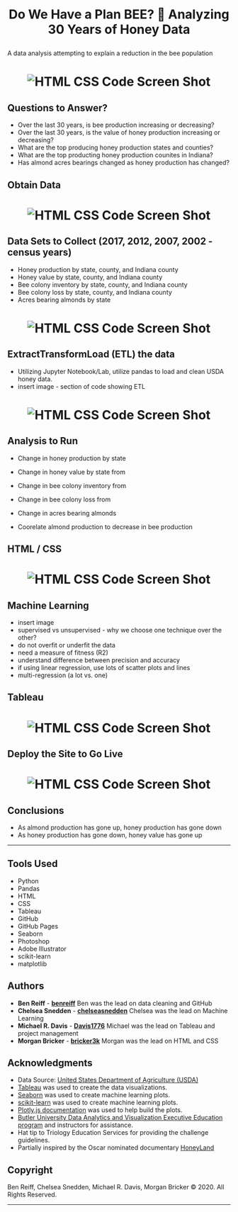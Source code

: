 # <p align="center">Do We Have a Plan BEE? :bee: Analyzing 30 Years of Honey Data</p>

A data analysis attempting to explain a reduction in the bee population

# <p align="center"> ![HTML CSS Code Screen Shot](images/website_screen_shot.jpeg) </p>

## Questions to Answer?
* Over the last 30 years, is bee production increasing or decreasing?
* Over the last 30 years, is the value of honey production increasing or decreasing?
* What are the top producing honey production states and counties?
* What are the top producting honey production counites in Indiana?
* Has almond acres bearings changed as honey production has changed?


## Obtain Data

# <p align="center"> ![HTML CSS Code Screen Shot](images/USDAscreenShot.png) </p>


## Data Sets to Collect (2017, 2012, 2007, 2002 - census years)
* Honey production by state, county, and Indiana county
* Honey value by state, county, and Indiana county
* Bee colony inventory by state, county, and Indiana county
* Bee colony loss by state, county, and Indiana county
* Acres bearing almonds by state

# <p align="center"> ![HTML CSS Code Screen Shot](images/HoneyProductionPandasScreenshot1.JPG) </p>

## **E**xtract**T**ransform**L**oad (ETL) the data
- Utilizing Jupyter Notebook/Lab, utilize pandas to load and clean USDA honey data.
- insert image - section of code showing ETL
# <p align="center"> ![HTML CSS Code Screen Shot](images/ETL_image.png) </p>

## Analysis to Run
* Change in honey production by state
* Change in honey value by state from
* Change in bee colony inventory from
* Change in bee colony loss from
* Change in acres bearing almonds

* Coorelate almond production to decrease in bee production


## HTML / CSS

# <p align="center"> ![HTML CSS Code Screen Shot](images/HTMLCSSCodeScreenShot.jpeg) </p>


## Machine Learning
- insert image
- supervised vs unsupervised - why we choose one technique over the other?
- do not overfit or underfit the data
- need a measure of fitness (R2)
- understand difference between precision and accuracy
- if using linear regression, use lots of scatter plots and lines
- multi-regression (a lot vs. one)


## Tableau

# <p align="center"> ![HTML CSS Code Screen Shot](images/IndianaCountyHoneyProduction4YearMapComparisonImage.png) </p>


## Deploy the Site to Go Live

# <p align="center"> ![HTML CSS Code Screen Shot](images/GitHub_Pages_settings.JPG) </p>

## Conclusions
- As almond production has gone up, honey production has gone down
- As honey production has gone down, honey value has gone up



- - -
## Tools Used

* Python
* Pandas
* HTML
* CSS
* Tableau
* GitHub
* GitHub Pages
* Seaborn
* Photoshop
* Adobe Illustrator
* scikit-learn
* matplotlib


## Authors

* **Ben Reiff** - **[benreiff](https://github.com/benreiff "GitHub for Ben Reiff")**  Ben was the lead on data cleaning and GitHub
* **Chelsea Snedden** - **[chelseasnedden](https://github.com/chelseasnedden "GitHub for Chelsea Snedden")**  Chelsea was the lead on Machine Learning
* **Michael R. Davis** - **[Davis1776](https://github.com/Davis1776 "GitHub for Michael Davis")**  Michael was the lead on Tableau and project management
* **Morgan Bricker** - **[bricker3k](https://github.com/benreiff "GitHub for Morgan Bricker")**  Morgan was the lead on HTML and CSS


## Acknowledgments

* Data Source: [United States Department of Agriculture (USDA)](https://quickstats.nass.usda.gov/ "USDA Quickstats")
* [Tableau](https://www.tableau.com/ "Tableau Homepage") was used to create the data visualizations.
* [Seaborn](https://seaborn.pydata.org/ "Seaborn") was used to create machine learning plots.
* [scikit-learn](https://scikit-learn.org/stable/ "scikit-learn") was used to create machine learning plots.
* [Plotly.js documentation](https://plot.ly/javascript/ "Plot.ly") was used to help build the plots.
* [Butler University Data Analytics and Visualization Executive Education program](https://www.butler.edu/executive-education "Butler University Executive Education program") and instructors for assistance.
* Hat tip to Triology Education Services for providing the challenge guidelines.
* Partially inspired by the Oscar nominated documentary [HoneyLand](https://www.imdb.com/title/tt8991268/ "IMDB's Honeyland page")


## Copyright
Ben Reiff, Chelsea Snedden, Michael R. Davis, Morgan Bricker © 2020. All Rights Reserved.
- - -
